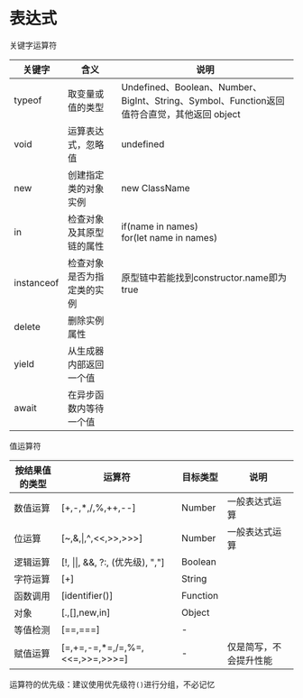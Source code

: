 # 表达式

关键字运算符

| 关键字     | 含义                       | 说明                     |
| ---------- | -------------------------- | ------------------------ |
| typeof     | 取变量或值的类型           | Undefined、Boolean、Number、BigInt、String、Symbol、Function返回值符合直觉，其他返回 object                         |
| void       | 运算表达式，忽略值         | undefined                   |
| new        | 创建指定类的对象实例       | new ClassName              |
| in         | 检查对象及其原型链的属性   |  if(name in names)<br>for(let name in names)      |
| instanceof | 检查对象是否为指定类的实例 | 原型链中若能找到constructor.name即为 true |
| delete     | 删除实例属性              |                          |
| yield      | 从生成器内部返回一个值     |                          |
| await      | 在异步函数内等待一个值     |                          |

值运算符

| 按结果值的类型 | 运算符                           | 目标类型 | 说明                   |
| -------------- | -------------------------------- | -------- | ---------------------- |
| 数值运算       | [+,-,\*,/,%,++,--]               | Number   | 一般表达式运算         |
| 位运算         | [~,&,\|,^,<<,>>,>>>]             | Number   | 一般表达式运算         |
| 逻辑运算       | [!, \|\|, &&, ?:, (优先级), ","] | Boolean  |                        |
| 字符运算       | [+]                              | String   |                        |
| 函数调用       | [identifier()]                   | Function |                        |
| 对象           | [.,[],new,in]                    | Object   |                        |
| 等值检测       | [==,===]                         | -        |                        |
| 赋值运算       | [=,+=,-=,*=,/=,%=,<<=,>>=,>>>=]  | -        | 仅是简写，不会提升性能 |

运算符的优先级：建议使用优先级符`()`进行分组，不必记忆

